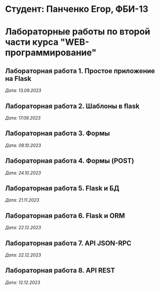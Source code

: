 # Студент: Панченко Егор, ФБИ-13

# Лабораторные работы по второй части курса "WEB-программирование"

## Лабораторная работа 1. Простое приложение на Flask

*Дата: 13.09.2023*
## Лабораторная работа 2. Шаблоны в flask

*Дата: 17.09.2023*

## Лабораторная работа 3. Формы

*Дата: 09.10.2023*

## Лабораторная работа 4. Формы (POST)

*Дата: 24.10.2023*

## Лабораторная работа 5. Flask и БД

*Дата: 21.11.2023*

## Лабораторная работа 6. Flask и ORM

*Дата: 22.12.2023*

## Лабораторная работа 7. API JSON-RPC

*Дата: 22.12.2023*

## Лабораторная работа 8. API REST

*Дата: 12.12.2023*